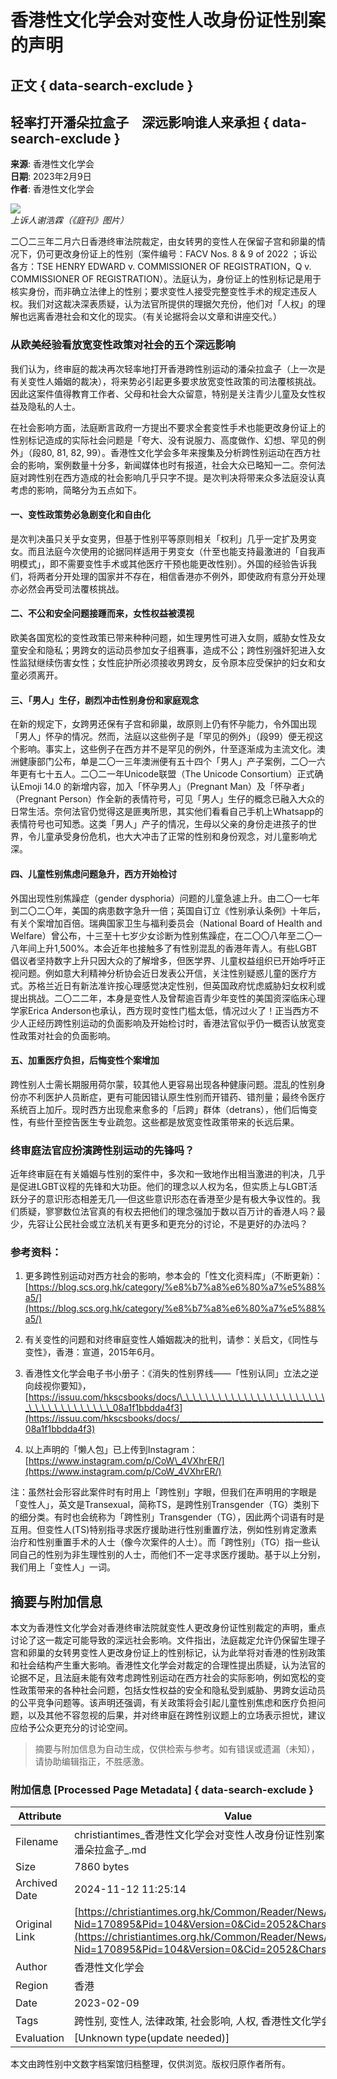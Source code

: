 # 香港性文化学会对变性人改身份证性别案的声明

## 正文 { data-search-exclude }

## 轻率打开潘朵拉盒子　深远影响谁人来承担 { data-search-exclude }

**来源**: 香港性文化学会  
**日期**: 2023年2月9日  
**作者**: 香港性文化学会  

![](/News/170895/FAC_TG_web.jpg)  
*上诉人谢浩霖（《庭刊》图片）*

二〇二三年二月六日香港终审法院裁定，由女转男的变性人在保留子宫和卵巢的情况下，仍可更改身份证上的性别（案件编号：FACV Nos. 8 & 9 of 2022 ；诉讼各方：TSE HENRY EDWARD v. COMMISSIONER OF REGISTRATION，Q v. COMMISSIONER OF REGISTRATION）。法庭认为，身份证上的性别标记是用于核实身份，而非确立法律上的性别；要求变性人接受完整变性手术的规定违反人权。我们对这裁决深表质疑，认为法官所提供的理据欠充份，他们对「人权」的理解也远离香港社会和文化的现实。（有关论据将会以文章和讲座交代。）

### 从欧美经验看放宽变性政策对社会的五个深远影响

我们认为，终审庭的裁决再次轻率地打开香港跨性别运动的潘朵拉盒子（上一次是有关变性人婚姻的裁决），将来势必引起更多要求放宽变性政策的司法覆核挑战。因此这案件值得教育工作者、父母和社会大众留意，特别是关注青少儿童及女性权益及隐私的人士。

在社会影响方面，法庭断言政府一方提出不要求全套变性手术也能更改身份证上的性别标记造成的实际社会问题是「夸大、没有说服力、高度做作、幻想、罕见的例外」（段80, 81, 82, 99）。香港性文化学会多年来搜集及分析跨性别运动在西方社会的影响，案例数量十分多，新闻媒体也时有报道，社会大众已略知一二。奈何法庭对跨性别在西方造成的社会影响几乎只字不提。是次判决将带来众多法庭没认真考虑的影响，简略分为五点如下。

#### 一、变性政策势必急剧变化和自由化

是次判决虽只关乎女变男，但基于性别平等原则相关「权利」几乎一定扩及男变女。而且法庭今次使用的论据同样适用于男变女（什至也能支持最激进的「自我声明模式」，即不需要变性手术或其他医疗干预也能更改性别）。外国的经验告诉我们，将两者分开处理的国家并不存在，相信香港亦不例外，即使政府有意分开处理亦必然会再受司法覆核挑战。

#### 二、不公和安全问题接踵而来，女性权益被漠视

欧美各国宽松的变性政策已带来种种问题，如生理男性可进入女厕，威胁女性及女童安全和隐私；男跨女的运动员参加女子组赛事，造成不公；跨性别强奸犯进入女性监狱继续伤害女性；女性庇护所必须接收男跨女，反令原本应受保护的妇女和女童必须离开。

#### 三、「男人」生仔，剧烈冲击性别身份和家庭观念

在新的规定下，女跨男还保有子宫和卵巢，故原则上仍有怀孕能力，令外国出现「男人」怀孕的情况。然而，法庭以这些例子是「罕见的例外」（段99）便无视这个影响。事实上，这些例子在西方并不是罕见的例外，什至逐渐成为主流文化。澳洲健康部门公布，单是二〇一三年澳洲便有五十四个「男人」产子案例，二〇一六年更有七十五人。二〇二一年Unicode联盟（The Unicode Consortium）正式确认Emoji 14.0 的新增内容，加入「怀孕男人」（Pregnant Man）及「怀孕者」（Pregnant Person）作全新的表情符号，可见「男人」生仔的概念已融入大众的日常生活。奈何法官仍觉得这是匪夷所思，其实他们看看自己手机上Whatsapp的表情符号也可知悉。这类「男人」产子的情况，生母以父亲的身份走进孩子的世界，令儿童承受身份危机，也大大冲击了正常的性别和身份观念，对儿童影响尤深。

#### 四、儿童性别焦虑问题急升，西方开始检讨

外国出现性别焦躁症（gender dysphoria）问题的儿童急遽上升。由二〇一七年到二〇二〇年，美国的病患数字急升一倍；英国自订立《性别承认条例》十年后，有关个案增加百倍。瑞典国家卫生与福利委员会（National Board of Health and Welfare）曾公布，十三至十七岁少女诊断为性别焦躁症，在二〇〇八年至二〇一八年间上升1,500%。本会近年也接触多了有性别混乱的香港年青人。有些LGBT倡议者坚持数字上升只因大众的了解增多，但医学界、儿童权益组织已开始呼吁正视问题。例如意大利精神分析协会近日发表公开信，关注性别疑惑儿童的医疗方式。苏格兰近日有新法准许按心理感觉决定性别，但英国政府忧虑威胁妇女权利或提出挑战。二〇二二年，本身是变性人及曾帮逾百青少年变性的美国资深临床心理学家Erica Anderson也承认，西方现时变性门槛太低，情况过火了！正当西方不少人正经历跨性别运动的负面影响及开始检讨时，香港法官似乎仍一概否认放宽变性政策对社会的负面影响。

#### 五、加重医疗负担，后悔变性个案增加

跨性别人士需长期服用荷尔蒙，较其他人更容易出现各种健康问题。混乱的性别身份亦不利医护人员断症，更有可能因错认原生性别而开错药、错剂量；最终令医疗系统百上加斤。现时西方出现愈来愈多的「后跨」群体（detrans），他们后悔变性，有些什至控告医生专业疏忽。这些都是放宽变性政策带来的长远后果。

### 终审庭法官应扮演跨性别运动的先锋吗？

近年终审庭在有关婚姻与性别的案件中，多次和一致地作出相当激进的判决，几乎是促进LGBT议程的先锋和大功臣。他们的理念以人权为名，但实质上与LGBT活跃分子的意识形态相差无几──但这些意识形态在香港至少是有极大争议性的。我们质疑，寥寥数位法官真的有权去把他们的理念强加于数以百万计的香港人吗？最少，先容让公民社会或立法机关有更多和更充分的讨论，不是更好的办法吗？

### 参考资料：

1. 更多跨性别运动对西方社会的影响，参本会的「性文化资料库」（不断更新）：[https://blog.scs.org.hk/category/%e8%b7%a8%e6%80%a7%e5%88%a5/](https://blog.scs.org.hk/category/%e8%b7%a8%e6%80%a7%e5%88%a5/)

2. 有关变性的问题和对终审庭变性人婚姻裁决的批判，请参：关启文，《同性与变性》，香港：宣道，2015年6月。

3. 香港性文化学会电子书小册子：《消失的性别界线——「性别认同」立法之逆向歧视你要知》，[https://issuu.com/hkscsbooks/docs/\_\_\_\_\_\_\_\_\_\_\_\_\_\_\_\_\_\_\_\_\_\_\_\_\_\_\_\_\_\_\_\_\_\_\_\_08a1f1bbdda4f3](https://issuu.com/hkscsbooks/docs/____________________________________08a1f1bbdda4f3)

4. 以上声明的「懒人包」已上传到Instagram：[https://www.instagram.com/p/CoW\_4VXhrER/](https://www.instagram.com/p/CoW_4VXhrER/)

注：虽然社会形容此案件时有时用上「跨性别」字眼，但我们在声明用的字眼是「变性人」，英文是Transexual，简称TS，是跨性别Transgender（TG）类别下的细分类。有时也会统称为「跨性别」Transgender（TG），因此两个词语有时是互用。但变性人(TS)特别指寻求医疗援助进行性别重置疗法，例如性别肯定激素治疗和性别重置手术的人士（像今次案件的人士）。而「跨性别」（TG）指一些认同自己的性别为非生理性别的人士，而他们不一定寻求医疗援助。基于以上分别，我们用上「变性人」一词。
<!-- tcd_original_link https://christiantimes.org.hk/Common/Reader/News/ShowNews.jsp?Nid=170895&Pid=104&Version=0&Cid=2052&Charset=gb2312 -->
## 摘要与附加信息

<!-- tcd_abstract -->
本文为香港性文化学会对香港终审法院就变性人更改身份证性别裁定的声明，重点讨论了这一裁定可能导致的深远社会影响。文件指出，法庭裁定允许仍保留生理子宫和卵巢的女转男变性人更改身份证上的性别标记，认为此举将对香港的性别政策和社会结构产生重大影响。香港性文化学会对裁定的合理性提出质疑，认为法官的论据不足，且法庭未能有效考虑跨性别运动在西方社会的实际影响，例如宽松的变性政策带来的各种社会问题，包括女性权益的安全和隐私受到威胁、男跨女运动员的公平竞争问题等。该声明还强调，有关政策将会引起儿童性别焦虑和医疗负担问题，以及其他不容忽视的后果，并对终审庭在跨性别议题上的立场表示担忧，建议应给予公众更充分的讨论空间。
<!-- tcd_abstract_end -->

> 摘要与附加信息为自动生成，仅供检索与参考。如有错误或遗漏（未知），请协助编辑指正，不胜感激。

### 附加信息 [Processed Page Metadata] { data-search-exclude }

| Attribute       | Value                                  |
|-----------------|----------------------------------------|
| Filename        | christiantimes_香港性文化学会对变性人改身份证性别案的声明轻率打开潘朵拉盒子_.md                             |
| Size            | 7860 bytes                           |
| Archived Date   | 2024-11-12 11:25:14                             |
| Original Link   | [https://christiantimes.org.hk/Common/Reader/News/ShowNews.jsp?Nid=170895&Pid=104&Version=0&Cid=2052&Charset=gb2312](https://christiantimes.org.hk/Common/Reader/News/ShowNews.jsp?Nid=170895&Pid=104&Version=0&Cid=2052&Charset=gb2312)                       |
| Author          | 香港性文化学会                               |
| Region          | 香港                               |
| Date            | 2023-02-09                                 |
| Tags            | 跨性别, 变性人, 法律政策, 社会影响, 人权, 香港性文化学会                                 |
| Evaluation            | [Unknown type(update needed)]                                 |
<!-- tcd_table_end -->

本文由跨性别中文数字档案馆归档整理，仅供浏览。版权归原作者所有。
